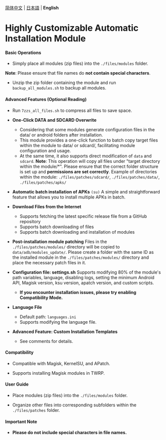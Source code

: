
[简体中文](README.md) | [日本語](README_JP.md) | **English**

# Highly Customizable Automatic Installation Module

#### Basic Operations


- Simply place all modules (zip files) into the `./files/modules` folder.

**Note**: Please ensure that file names do **not contain special characters**.
- Unzip the zip folder containing the module and run `backup_all_modules.sh` to backup all modules.

#### Advanced Features (Optional Reading)


- Run `7zzs_all_files.sh` to compress all files to save space.

- **One-Click DATA and SDCARD Overwrite**
  - Considering that some modules generate configuration files in the data/ or android folders after installation.
  - This module provides a one-click function to batch copy target files within the module to data/ or sdcard/, facilitating module configuration and usage.
  - At the same time, it also supports direct modification of `data` and `sdcard`.
  **Note**: This operation will copy all files under "target directory within the module/*". Please ensure that the correct folder structure is set up and **permissions are set correctly**.
  Example of directories within the module: `./files/patches/sdcard/`, `./files/patches/data/`, `./files/patches/apks/`


- **Automatic batch installation of APKs** `(su)`
  A simple and straightforward feature that allows you to install multiple APKs in batch.


- **Download Files from the Internet**
  - Supports fetching the latest specific release file from a GitHub repository
  - Supports batch downloading of files
  - Supports batch downloading and installation of modules


- **Post-installation module patching**
  Files in the `./files/patches/modules/` directory will be copied to `data/adb/modules_update/`.
  Please create a folder with the same ID as the installed module in the `./files/patches/modules/` directory and place the necessary patch files in it.


- **Configuration file: settings.sh**
  Supports modifying 80% of the module's path variables, language, disabling logs, setting the minimum Android API, Magisk version, ksu version, apatch version, and custom scripts.
  - **If you encounter installation issues, please try enabling **Compatibility Mode**.**


- **Language File**
  - Default path: `languages.ini`
  - Supports modifying the language file.


- **Advanced Feature: Custom Installation Templates**
  - See comments for details.

#### Compatibility


- Compatible with Magisk, KernelSU, and APatch.

- Supports installing Magisk modules in TWRP.

#### User Guide


- Place modules (zip files) into the `./files/modules` folder.

- Organize other files into corresponding subfolders within the `./files/patches` folder.

#### Important Note


- **Please do not include special characters in file names.**